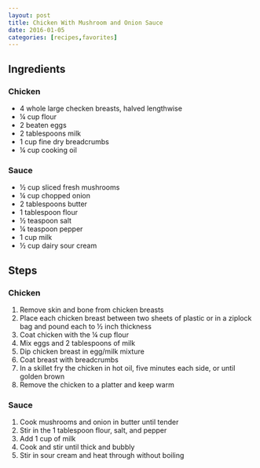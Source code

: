 ```yaml
---
layout: post
title: Chicken With Mushroom and Onion Sauce
date: 2016-01-05
categories: [recipes,favorites]
---
```


## Ingredients

### Chicken

* 4 whole large checken breasts, halved lengthwise
* ¼ cup flour
* 2 beaten eggs
* 2 tablespoons milk
* 1 cup fine dry breadcrumbs
* ¼ cup cooking oil

### Sauce

* ½ cup sliced fresh mushrooms
* ¼ cup chopped onion
* 2 tablespoons butter
* 1 tablespoon flour
* ½ teaspoon salt
* ¼ teaspoon pepper
* 1 cup milk
* ½ cup dairy sour cream

## Steps

### Chicken

1. Remove skin and bone from chicken breasts
1. Place each chicken breast between two sheets of plastic or in a ziplock bag and pound each to ½ inch thickness
1. Coat chicken with the ¼ cup flour
1. Mix eggs and 2 tablespoons of milk
1. Dip chicken breast in egg/milk mixture
1. Coat breast with breadcrumbs
1. In a skillet fry the chicken in hot oil, five minutes each side, or until golden brown
1. Remove the chicken to a platter and keep warm

### Sauce

1. Cook mushrooms and onion in butter until tender
1. Stir in the 1 tablespoon flour, salt, and pepper
1. Add 1 cup of milk
1. Cook and stir until thick and bubbly
1. Stir in sour cream and heat through without boiling
